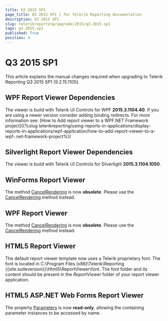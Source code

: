 ```yaml
---
title: Q3 2015 SP1
page_title: Q3 2015 SP1 | for Telerik Reporting Documentation
description: Q3 2015 SP1
slug: telerikreporting/upgrade/2015/q3-2015-sp1
tags: q3,2015,sp1
published: True
position: 4
---
```


# Q3 2015 SP1



This article explains the manual changes required when upgrading to Telerik Reporting Q3 2015 SP1 (9.2.15.1105).

## WPF Report Viewer Dependencies

The viewer is build with Telerik UI Controls for WPF __2015.3.1104.40__. If you are using a newer version consider adding binding redirects. For more information see:           [How to Add report viewer to a WPF.NET Framework project]({%slug telerikreporting/using-reports-in-applications/display-reports-in-applications/wpf-application/how-to-add-report-viewer-to-a-wpf-.net-framework-project%})

## Silverlight Report Viewer Dependencies

The viewer is build with Telerik UI Controls for Silverlight __2015.3.1104.1050__.         

## WinForms Report Viewer

The method  [CancelRendering](/reporting/api/Telerik.ReportViewer.WinForms.ReportViewerBase#Telerik_ReportViewer_WinForms_ReportViewerBase_CancelRendering_System_Int32_)  is now __obsolete__.           Please use the  [CancelRendering](/reporting/api/Telerik.ReportViewer.WinForms.ReportViewerBase#Telerik_ReportViewer_WinForms_ReportViewerBase_CancelRendering)  method instead.         

## WPF Report Viewer

The method  [CancelRendering](/reporting/api/Telerik.ReportViewer.Wpf.ReportViewer#Telerik_ReportViewer_Wpf_ReportViewer_CancelRendering_System_Int32_)  is now __obsolete__.           Please use the  [CancelRendering](/reporting/api/Telerik.ReportViewer.Wpf.ReportViewer#Telerik_ReportViewer_Wpf_ReportViewer_CancelRendering)  method instead.         

## HTML5 Report Viewer

The default report viewer template now uses a Telerik proprietary font. The font is located in           C:\Program Files (x86)\Telerik\Reporting {{site.suiteversion}}\Html5\ReportViewer\font. The font folder and its content should be present in the            *ReportViewer*  folder of your report viewer application.         

## HTML5 ASP.NET Web Forms Report Viewer

The property  [Parameters](/reporting/api/Telerik.ReportViewer.Html5.WebForms.ReportSource#Telerik_ReportViewer_Html5_WebForms_ReportSource_Parameters)  is now __read-only__,           allowing the containing parameter instances to be accessed by name.

